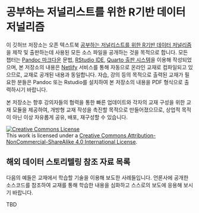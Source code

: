 # 공부하는 저널리스트를 위한 R기반 데이터 저널리즘
이 깃허브 저장소는 오픈 텍스트북 [공부하는 저널리스트를 위한 R기반 데이터 저널리즘](https://data-journalism-local.netlify.app/)을 제작 및 출판하는데 사용된 모든 소스 파일을 공개하는 것을 목적으로 합니다. 모든 챕터는 [Pandoc 마크다운](https://pandoc.org/MANUAL.html) 문법, [RStudio IDE](https://posit.co/download/rstudio-desktop/), [Quarto 출판 시스템](https://quarto.org/)을 이용해 작성되었으며, 본 저장소의 내용은 [Netlify](https://www.netlify.com/) 서비스를 통해 자동으로 온라인 교재로 컴파일되고 있으므로, 교재로 공개된 내용과 동일합니다. 자습, 강의 등의 목적으로 출력된 교재가 필요한 분들은 Pandoc 또는 Rstudio를 설치하여 본 저장소의 내용을 PDF 형식으로 출력하시기 바랍니다.

본 저장소는 향후 강의자들의 협력을 통한 빠른 업데이트와 각자의 교재 구성을 위한 교재 모듈을 제공하여, 개방형 교재 작성을 촉진할 목적으로 만들어졌으므로, 상업적 목적이 아닌 이상 자유롭게 공유, 배포, 재구성할 수 있습니다.

<a rel="license" href="http://creativecommons.org/licenses/by-nc-sa/4.0/"><img alt="Creative Commons License" style="border-width:0" src="https://i.creativecommons.org/l/by-nc-sa/4.0/88x31.png" /></a><br />This work is licensed under a <a rel="license" href="http://creativecommons.org/licenses/by-nc-sa/4.0/">Creative Commons Attribution-NonCommercial-ShareAlike 4.0 International License</a>.

## 해외 데이터 스토리텔링 참조 자료 목록
다음의 예들은 교재에서 학습할 기술을 이용해 보도한 사례들입니다. 언론사에 공개한 소스코드를 참조하여 교재를 통해 학습한 내용을 심화하고 스스로의 보도에 응용해 보시기 바랍니다.

TBD
